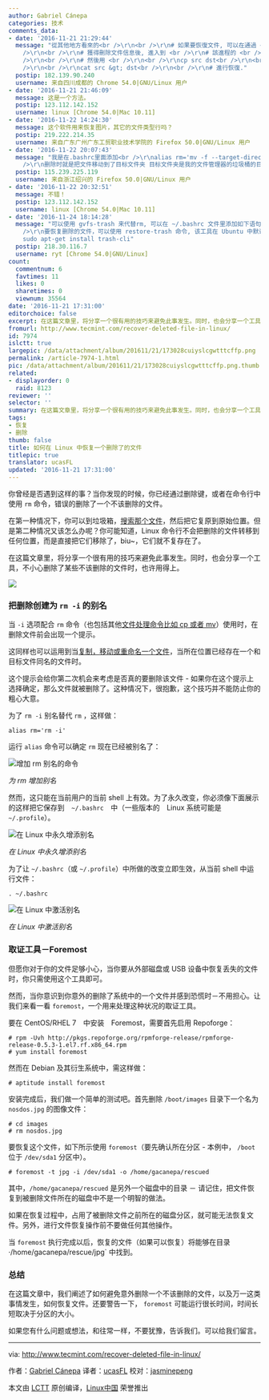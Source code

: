 ```yaml
---
author: Gabriel Cánepa
categories: 技术
comments_data:
- date: '2016-11-21 21:29:44'
  message: "從其他地方看來的<br />\r\n<br />\r\n# 如果要恢復文件, 可以在通過 <br />\r\n<br />\r\nlsof<br
    />\r\n<br />\r\n# 獲得刪除文件信息後, 進入到 <br />\r\n# 該進程的 <br />\r\n<br />\r\n/proc/PID/fd<br
    />\r\n<br />\r\n# 然後用 <br />\r\n<br />\r\ncp src dst<br />\r\n<br />\r\n# 或<br
    />\r\n<br />\r\ncat src &gt; dst<br />\r\n<br />\r\n# 進行恢復."
  postip: 182.139.90.240
  username: 来自四川成都的 Chrome 54.0|GNU/Linux 用户
- date: '2016-11-21 21:46:09'
  message: 这是一个方法。
  postip: 123.112.142.152
  username: linux [Chrome 54.0|Mac 10.11]
- date: '2016-11-22 14:24:30'
  message: 这个软件用来恢复图片，其它的文件类型行吗？
  postip: 219.222.214.35
  username: 来自广东广州广东工贸职业技术学院的 Firefox 50.0|GNU/Linux 用户
- date: '2016-11-22 20:07:43'
  message: "我是在.bashrc里面添加<br />\r\nalias rm='mv -f --target-directory=/home/levin/.local/share/Trash/files/<br
    />\r\n删除时就是把文件移动到了目标文件夹 目标文件夹是我的文件管理器的垃圾桶的目标位置。"
  postip: 115.239.225.119
  username: 来自浙江绍兴的 Firefox 50.0|GNU/Linux 用户
- date: '2016-11-22 20:32:51'
  message: 不错！
  postip: 123.112.142.152
  username: linux [Chrome 54.0|Mac 10.11]
- date: '2016-11-24 18:14:28'
  message: "可以使用 gvfs-trash 来代替rm, 可以在 ~/.bashrc 文件里添加如下语句:<br />\r\nalias rm=&quot;gvfs-trash&quot;<br
    />\r\n要恢复删除的文件，可以使用 restore-trash 命令, 该工具在 Ubuntu 中默认没有安装，可以执行下面的命令安装:<br />\r\n$
    sudo apt-get install trash-cli"
  postip: 218.30.116.7
  username: ryt [Chrome 54.0|GNU/Linux]
count:
  commentnum: 6
  favtimes: 11
  likes: 0
  sharetimes: 0
  viewnum: 35564
date: '2016-11-21 17:31:00'
editorchoice: false
excerpt: 在这篇文章里，将分享一个很有用的技巧来避免此事发生。同时，也会分享一个工具，不小心删除了某些不该删除的文件时，也许用得上。
fromurl: http://www.tecmint.com/recover-deleted-file-in-linux/
id: 7974
islctt: true
largepic: /data/attachment/album/201611/21/173028cuiyslcgwtttcffp.png
permalink: /article-7974-1.html
pic: /data/attachment/album/201611/21/173028cuiyslcgwtttcffp.png.thumb.jpg
related:
- displayorder: 0
  raid: 8123
reviewer: ''
selector: ''
summary: 在这篇文章里，将分享一个很有用的技巧来避免此事发生。同时，也会分享一个工具，不小心删除了某些不该删除的文件时，也许用得上。
tags:
- 恢复
- 删除
thumb: false
title: 如何在 Linux 中恢复一个删除了的文件
titlepic: true
translator: ucasFL
updated: '2016-11-21 17:31:00'
---
```


你曾经是否遇到这样的事？当你发现的时候，你已经通过删除键，或者在命令行中使用 `rm` 命令，错误的删除了一个不该删除的文件。


在第一种情况下，你可以到垃圾箱，[搜索那个文件](http://www.tecmint.com/linux-find-command-to-search-multiple-filenames-extensions/)，然后把它复原到原始位置。但是第二种情况又该怎么办呢？你可能知道，Linux 命令行不会把删除的文件转移到任何位置，而是直接把它们移除了，biu~，它们就不复存在了。


在这篇文章里，将分享一个很有用的技巧来避免此事发生。同时，也会分享一个工具，不小心删除了某些不该删除的文件时，也许用得上。


![](/data/attachment/album/201611/21/173028cuiyslcgwtttcffp.png)


### 把删除创建为 `rm -i` 的别名


当 `-i` 选项配合 `rm` 命令（也包括其他[文件处理命令比如 cp 或者 mv](http://www.tecmint.com/progress-monitor-check-progress-of-linux-commands/)）使用时，在删除文件前会出现一个提示。


这同样也可以运用到当[复制，移动或重命名一个文件](http://www.tecmint.com/rename-multiple-files-in-linux/)，当所在位置已经存在一个和目标文件同名的文件时。


这个提示会给你第二次机会来考虑是否真的要删除该文件 - 如果你在这个提示上选择确定，那么文件就被删除了。这种情况下，很抱歉，这个技巧并不能防止你的粗心大意。


为了 `rm -i` 别名替代 `rm` ，这样做：



```
alias rm='rm -i'

```

运行 `alias` 命令可以确定 `rm` 现在已经被别名了：


![增加 rm 别名的命令](/data/attachment/album/201611/21/173116rtvjzm9781fdtt1b.png)


*为 rm 增加别名*


然而，这只能在当前用户的当前 shell 上有效。为了永久改变，你必须像下面展示的这样把它保存到　`~/.bashrc`　中（一些版本的　Linux 系统可能是　`~/.profile`）。


![在 Linux 中永久增添别名](/data/attachment/album/201611/21/173116ov411vtdfs7m4a4u.png)


*在 Linux 中永久增添别名*


为了让 `~/.bashrc`（或 `~/.profile`）中所做的改变立即生效，从当前 shell 中运行文件：



```
. ~/.bashrc

```

![在 Linux 中激活别名](/data/attachment/album/201611/21/173117md1voc8siyedojzz.png)


*在 Linux 中激活别名*


### 取证工具－Foremost


但愿你对于你的文件足够小心，当你要从外部磁盘或 USB 设备中恢复丢失的文件时，你只需使用这个工具即可。


然而，当你意识到你意外的删除了系统中的一个文件并感到恐慌时－不用担心。让我们来看一看 `foremost`，一个用来处理这种状况的取证工具。


要在 CentOS/RHEL 7　中安装　Foremost，需要首先启用 Repoforge：



```
# rpm -Uvh http://pkgs.repoforge.org/rpmforge-release/rpmforge-release-0.5.3-1.el7.rf.x86_64.rpm
# yum install foremost

```

然而在 Debian 及其衍生系统中，需这样做：



```
# aptitude install foremost

```

安装完成后，我们做一个简单的测试吧。首先删除 `/boot/images` 目录下一个名为 `nosdos.jpg` 的图像文件：



```
# cd images
# rm nosdos.jpg

```

要恢复这个文件，如下所示使用 `foremost`（要先确认所在分区 - 本例中， `/boot` 位于 `/dev/sda1` 分区中）。



```
# foremost -t jpg -i /dev/sda1 -o /home/gacanepa/rescued

```

其中，`/home/gacanepa/rescued` 是另外一个磁盘中的目录 － 请记住，把文件恢复到被删除文件所在的磁盘中不是一个明智的做法。


如果在恢复过程中，占用了被删除文件之前所在的磁盘分区，就可能无法恢复文件。另外，进行文件恢复操作前不要做任何其他操作。


当 `foremost` 执行完成以后，恢复的文件（如果可以恢复）将能够在目录 ·/home/gacanepa/rescue/jpg` 中找到。


### 总结


在这篇文章中，我们阐述了如何避免意外删除一个不该删除的文件，以及万一这类事情发生，如何恢复文件。还要警告一下， `foremost` 可能运行很长时间，时间长短取决于分区的大小。


如果您有什么问题或想法，和往常一样，不要犹豫，告诉我们。可以给我们留言。




---


via: <http://www.tecmint.com/recover-deleted-file-in-linux/>


作者：[Gabriel Cánepa](http://www.tecmint.com/author/gacanepa/) 译者：[ucasFL](https://github.com/ucasFL) 校对：[jasminepeng](https://github.com/jasminepeng)


本文由 [LCTT](https://github.com/LCTT/TranslateProject) 原创编译，[Linux中国](https://linux.cn/) 荣誉推出